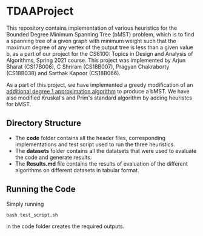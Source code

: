 # TDAAProject
This repository contains implementation of various heuristics for the Bounded Degree Minimum Spanning Tree (bMST) problem, which is to find a spanning tree of a given graph with minimum weight such that the maximum degree of any vertex of the output tree is less than a given value b, as a part of our project for the CS6100: Topics in Design and Analysis of Algorithms, Spring 2021 course. This project was implemented by Arjun Bharat (CS17B006), C Shriram (CS18B007), Pragyan Chakraborty (CS18B038) and Sarthak Kapoor (CS18B066).

As a part of this project, we have implemented a greedy modification of an [additional degree 1 approximation algorithm](https://drive.google.com/drive/u/1/folders/1NMQ4ei-7zAPwo7sph7Xp1hZhsFxP0jU5) to produce a bMST. We have also modified Kruskal's and Prim's standard algorithm by adding heuristcs for bMST.

## Directory Structure

- The **code** folder contains all the header files, corresponding implementations and test script used to run the three heuristics.
- The **datasets** folder contains all the datatsets that were used to evaluate the code and generate results.
- The **Results.md** file contains the results of evaluation of the different algorithms on different datasets in tabular format.

## Running the Code
 
Simply running
```
bash test_script.sh
```
in the code folder creates the required outputs.
